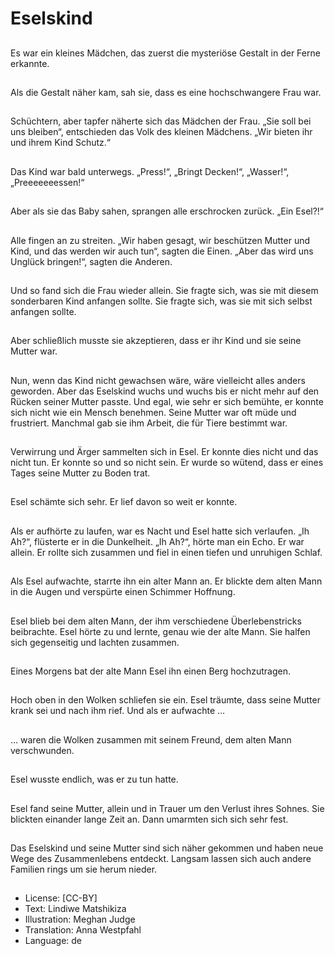 # Eselskind

##
Es war ein kleines Mädchen, das zuerst die mysteriöse Gestalt in der Ferne erkannte.

##
Als die Gestalt näher kam, sah sie, dass es eine hochschwangere Frau war.

##
Schüchtern, aber tapfer näherte sich das Mädchen der Frau. „Sie soll bei uns bleiben“, entschieden das Volk des kleinen Mädchens. „Wir bieten ihr und ihrem Kind Schutz.“

##
Das Kind war bald unterwegs. „Press!“, „Bringt Decken!“, „Wasser!“, „Preeeeeeessen!“

##
Aber als sie das Baby sahen, sprangen alle erschrocken zurück. „Ein Esel?!“

##
Alle fingen an zu streiten. „Wir haben gesagt, wir beschützen Mutter und Kind, und das werden wir auch tun“, sagten die Einen. „Aber das wird uns Unglück bringen!“, sagten die Anderen.

##
Und so fand sich die Frau wieder allein. Sie fragte sich, was sie mit diesem sonderbaren Kind anfangen sollte. Sie fragte sich, was sie mit sich selbst anfangen sollte.

##
Aber schließlich musste sie akzeptieren, dass er ihr Kind und sie seine Mutter war.

##
Nun, wenn das Kind nicht gewachsen wäre, wäre vielleicht alles anders geworden. Aber das Eselskind wuchs und wuchs bis er nicht mehr auf den Rücken seiner Mutter passte. Und egal, wie sehr er sich bemühte, er konnte sich nicht wie ein Mensch benehmen. Seine Mutter war oft müde und frustriert. Manchmal gab sie ihm Arbeit, die für Tiere bestimmt war.

##
Verwirrung und Ärger sammelten sich in Esel. Er konnte dies nicht und das nicht tun. Er konnte so und so nicht sein. Er wurde so wütend, dass er eines Tages seine Mutter zu Boden trat.

##
Esel schämte sich sehr. Er lief davon so weit er konnte.

##
Als er aufhörte zu laufen, war es Nacht und Esel hatte sich verlaufen. „Ih Ah?“, flüsterte er in die Dunkelheit. „Ih Ah?“, hörte man ein Echo. Er war allein. Er rollte sich zusammen und fiel in einen tiefen und unruhigen Schlaf.

##
Als Esel aufwachte, starrte ihn ein alter Mann an. Er blickte dem alten Mann in die Augen und verspürte einen Schimmer Hoffnung.

##
Esel blieb bei dem alten Mann, der ihm verschiedene Überlebenstricks beibrachte. Esel hörte zu und lernte, genau wie der alte Mann. Sie halfen sich gegenseitig und lachten zusammen.

##
Eines Morgens bat der alte Mann Esel ihn einen Berg hochzutragen.

##
Hoch oben in den Wolken schliefen sie ein. Esel träumte, dass seine Mutter krank sei und nach ihm rief. Und als er aufwachte …

##
… waren die Wolken zusammen mit seinem Freund, dem alten Mann verschwunden.

##
Esel wusste endlich, was er zu tun hatte.

##
Esel fand seine Mutter, allein und in Trauer um den Verlust ihres Sohnes. Sie blickten einander lange Zeit an. Dann umarmten sich sich sehr fest.

##
Das Eselskind und seine Mutter sind sich näher gekommen und haben neue Wege des Zusammenlebens entdeckt. Langsam lassen sich auch andere Familien rings um sie herum nieder.

##
* License: [CC-BY]
* Text: Lindiwe Matshikiza
* Illustration: Meghan Judge
* Translation: Anna Westpfahl
* Language: de
